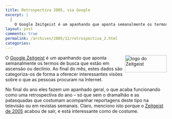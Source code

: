 ```yaml
---
title: Retrospectiva 2005, via Google
excerpt: |
  |
    O Google Zeitgeist é um apanhando que aponta semanalmente os termos de busca que estão em ascensão ou declínio. Ao final do mês, estes dados são categoriza-os de forma a oferecer interessantes visões sobre o que as pessoas procuram na...
layout: post
comments: true
permalink: /archives/2005/12/retrospectiva_2.html
categories:
---
```

<img title="logo do Zeitgeist" src="http://www.google.com/intl/en/press/zeitgeist2005/images/logo.gif" width="130" height="54" align="right" style="margin-left:2px" />O [Google Zeitgeist][1] é um apanhando que aponta semanalmente os termos de busca que estão em ascensão ou declínio. Ao final do mês, estes dados são categoriza-os de forma a oferecer interessantes visões sobre o que as pessoas procuram na Internet.

No final do ano eles fazem um apanhado geral, o que acaba funcionando como uma retrospectiva do ano &#8211; só que sem o dramalhão e as patasquadas que costumam acompanhar reportagens deste tipo na televisão ou em revistas semanais. Claro, menciono isto porque o [Zeitgeist de 2005][2] acabou de sair, e está interessante como de costume.

 [1]: http://www.google.com/intl/en/press/zeitgeist.html
 [2]: http://www.google.com/intl/en/press/zeitgeist2005.html